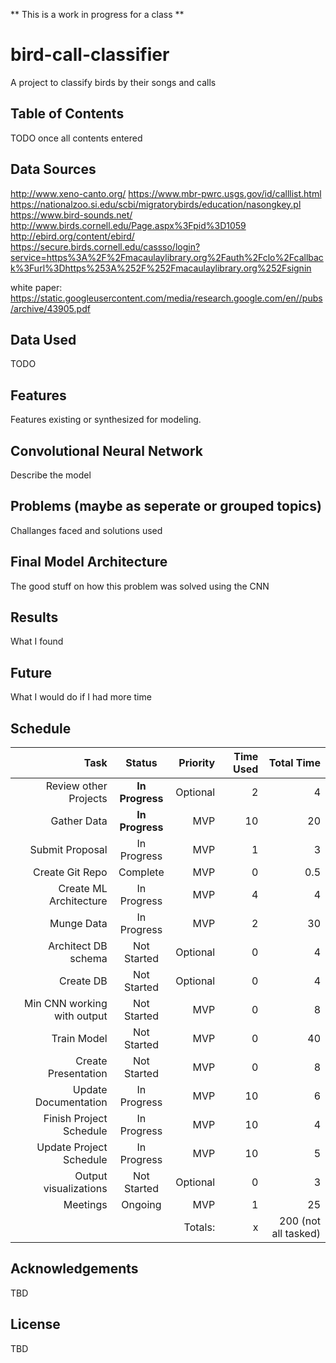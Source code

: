 ** This is a work in progress for a class **

# bird-call-classifier
A project to classify birds by their songs and calls

## Table of Contents
TODO once all contents entered

## Data Sources
http://www.xeno-canto.org/
https://www.mbr-pwrc.usgs.gov/id/calllist.html
https://nationalzoo.si.edu/scbi/migratorybirds/education/nasongkey.pl
https://www.bird-sounds.net/
http://www.birds.cornell.edu/Page.aspx%3Fpid%3D1059
http://ebird.org/content/ebird/
https://secure.birds.cornell.edu/cassso/login?service=https%3A%2F%2Fmacaulaylibrary.org%2Fauth%2Fclo%2Fcallback%3Furl%3Dhttps%253A%252F%252Fmacaulaylibrary.org%252Fsignin

white paper:
https://static.googleusercontent.com/media/research.google.com/en//pubs/archive/43905.pdf

## Data Used
TODO

## Features
Features existing or synthesized for modeling.

## Convolutional Neural Network

Describe the model

## Problems (maybe as seperate or grouped topics)
Challanges faced and solutions used

## Final Model Architecture

The good stuff on how this problem was solved using the CNN

## Results

What I found

## Future

What I would do if I had more time

## Schedule
| Task        | Status           | Priority  | Time Used | Total Time
| -------------:|:-------------:| -----:|-----:|-----:|
| Review other Projects     | **In Progress** | Optional| 2  |4  |
| Gather Data               | **In Progress** | MVP     | 10 |20 |
| Submit Proposal           | In Progress     | MVP     | 1 | 3 |
| Create Git Repo           | Complete        | MVP     | 0 | 0.5 |
| Create ML Architecture    | In Progress     | MVP     | 4 | 4 |
| Munge Data                | In Progress     | MVP     | 2 | 30 |
| Architect DB schema       | Not Started     | Optional| 0 | 4 |
| Create DB                 | Not Started     | Optional| 0 | 4 |
| Min CNN working with output | Not Started   | MVP     | 0 |8 |
| Train Model               | Not Started     | MVP     | 0 |40 |
| Create Presentation       | Not Started     | MVP     | 0 |8 |
| Update Documentation      | In Progress     | MVP     | 10 |6 |
| Finish Project Schedule   | In Progress     | MVP     | 10 | 4 |
| Update Project Schedule   | In Progress     | MVP     | 10 |5 |
| Output visualizations     | Not Started     | Optional| 0 | 3 |
| Meetings                  | Ongoing         | MVP     | 1 | 25 |
|                           |                 | Totals: | x |  200 (not all tasked)|


## Acknowledgements
TBD

## License
TBD
